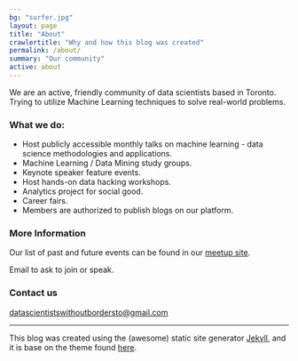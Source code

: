 ```yaml
---
bg: "surfer.jpg"
layout: page
title: "About"
crawlertitle: "Why and how this blog was created"
permalink: /about/
summary: "Our community"
active: about
---
```


We are an active, friendly community of data scientists based in Toronto. Trying to utilize Machine Learning techniques to solve real-world problems. 

### What we do:

* Host publicly accessible monthly talks on machine learning - data science methodologies and applications. 
* Machine Learning / Data Mining study groups. 
* Keynote speaker feature events. 
* Host hands-on data hacking workshops. 
* Analytics project for social good.
* Career fairs. 
* Members are authorized to publish blogs on our platform.

### More Information

Our list of past and future events can be found in our [meetup site](https://www.meetup.com/Toronto-Machine-Learning-Book-Club/).

Email to ask to join or speak.



### Contact us

[datascientistswithoutbordersto@gmail.com](mailto:datascientistswithoutbordersto@gmail.com)



----

This blog was created using the (awesome) static site generator [Jekyll][jekyll], and it is base on the theme found [here][jekyll-new].

[jekyll-new]: https://github.com/jglovier/jekyll-new
[jekyll]: http://jekyllrb.com/
